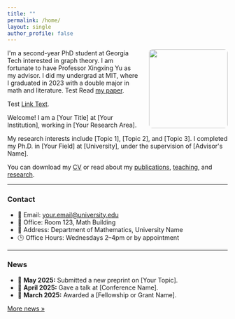 ```yaml
---
title: ""
permalink: /home/
layout: single
author_profile: false
---
```


<img src="/images/pic.png" width="180px" style="float: right; margin-left: 25px; margin-bottom: 15px; border-radius: 8px;" />

I'm a second-year PhD student at Georgia Tech interested in graph theory. I am fortunate to have Professor Xingxing Yu as my advisor. I did my undergrad at MIT, where I graduated in 2023 with a double major in math and literature. Test Read [my paper](https://google.com).

Test [Link Text](https://example.com).

Welcome! I am a [Your Title] at [Your Institution], working in [Your Research Area].

My research interests include [Topic 1], [Topic 2], and [Topic 3]. I completed my Ph.D. in [Your Field] at [University], under the supervision of [Advisor's Name].

You can download my [CV](/files/YourName_CV.pdf) or read about my [publications](/publications/), [teaching](/teaching/), and [research](/research/).

---


### Contact

- 📧 Email: your.email@university.edu  
- 🏢 Office: Room 123, Math Building  
- 🏫 Address: Department of Mathematics, University Name  
- 🕒 Office Hours: Wednesdays 2–4pm or by appointment

---

### News

- 📝 **May 2025:** Submitted a new preprint on [Your Topic].
- 🎉 **April 2025:** Gave a talk at [Conference Name].
- 📢 **March 2025:** Awarded a [Fellowship or Grant Name].

[More news »](/news/)
